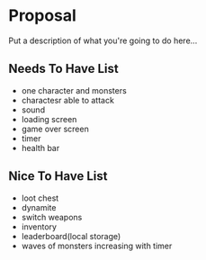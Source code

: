 # Proposal 

Put a description of what you're going to do here...

## Needs To Have List
- one character and monsters
- charactesr able to attack
- sound
- loading screen
- game over screen
- timer
- health bar

## Nice To Have List
- loot chest
- dynamite
- switch weapons
- inventory
- leaderboard(local storage)
- waves of monsters increasing with timer
